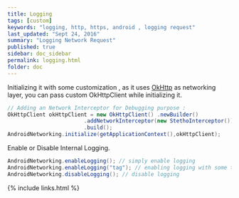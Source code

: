 ```yaml
---
title: Logging
tags: [custom]
keywords: "logging, http, https, android , logging request"
last_updated: "Sept 24, 2016"
summary: "Logging Network Request"
published: true
sidebar: doc_sidebar
permalink: logging.html
folder: doc
---
```



Initializing it with some customization , as it uses [OkHttp](http://square.github.io/okhttp/) as networking layer, you can pass custom OkHttpClient while initializing it.

```java
// Adding an Network Interceptor for Debugging purpose :
OkHttpClient okHttpClient = new OkHttpClient() .newBuilder()
                        .addNetworkInterceptor(new StethoInterceptor())
                        .build();
AndroidNetworking.initialize(getApplicationContext(),okHttpClient);                        
```


Enable or Disable Internal Logging.

```java
AndroidNetworking.enableLogging(); // simply enable logging
AndroidNetworking.enableLogging("tag"); // enabling logging with some tag
AndroidNetworking.disableLogging(); // disable logging
```

{% include links.html %}
